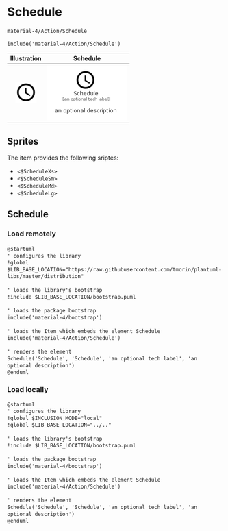 # Schedule


```text
material-4/Action/Schedule
```

```text
include('material-4/Action/Schedule')
```



| Illustration | Schedule |
| :---: | :---: |
| ![illustration for Illustration](../../material-4/Action/Schedule.png) | ![illustration for Schedule](../../material-4/Action/Schedule.Local.png) |



## Sprites
The item provides the following sriptes:

- `<$ScheduleXs>`
- `<$ScheduleSm>`
- `<$ScheduleMd>`
- `<$ScheduleLg>`





## Schedule

### Load remotely
```plantuml
@startuml
' configures the library
!global $LIB_BASE_LOCATION="https://raw.githubusercontent.com/tmorin/plantuml-libs/master/distribution"

' loads the library's bootstrap
!include $LIB_BASE_LOCATION/bootstrap.puml

' loads the package bootstrap
include('material-4/bootstrap')

' loads the Item which embeds the element Schedule
include('material-4/Action/Schedule')

' renders the element
Schedule('Schedule', 'Schedule', 'an optional tech label', 'an optional description')
@enduml
```

### Load locally
```plantuml
@startuml
' configures the library
!global $INCLUSION_MODE="local"
!global $LIB_BASE_LOCATION="../.."

' loads the library's bootstrap
!include $LIB_BASE_LOCATION/bootstrap.puml

' loads the package bootstrap
include('material-4/bootstrap')

' loads the Item which embeds the element Schedule
include('material-4/Action/Schedule')

' renders the element
Schedule('Schedule', 'Schedule', 'an optional tech label', 'an optional description')
@enduml
```

